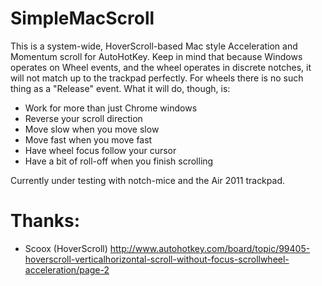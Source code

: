 # SimpleMacScroll
This is a system-wide, HoverScroll-based Mac style Acceleration and Momentum scroll for AutoHotKey. Keep in mind that because Windows operates on Wheel events, and the wheel operates in discrete notches, it will not match up to the trackpad perfectly. For wheels there is no such thing as a "Release" event. What it will do, though, is:

* Work for more than just Chrome windows
* Reverse your scroll direction
* Move slow when you move slow
* Move fast when you move fast
* Have wheel focus follow your cursor
* Have a bit of roll-off when you finish scrolling

Currently under testing with notch-mice and the Air 2011 trackpad.


# Thanks: 
* Scoox (HoverScroll) http://www.autohotkey.com/board/topic/99405-hoverscroll-verticalhorizontal-scroll-without-focus-scrollwheel-acceleration/page-2 

